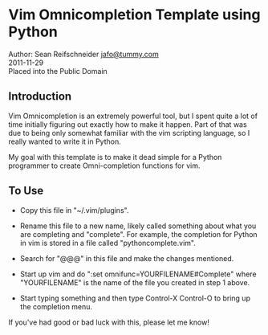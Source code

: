 Vim Omnicompletion Template using Python
========================================

Author: Sean Reifschneider <jafo@tummy.com>  
2011-11-29  
Placed into the Public Domain

Introduction
------------

Vim Omnicompletion is an extremely powerful tool, but I spent quite a
lot of time initially figuring out exactly how to make it happen.  Part
of that was due to being only somewhat familiar with the vim scripting
language, so I really wanted to write it in Python.

My goal with this template is to make it dead simple for a Python
programmer to create Omni-completion functions for vim.

To Use
------

   * Copy this file in "~/.vim/plugins".

   * Rename this file to a new name, likely called something about what
   you are completing and "complete".  For example, the completion
   for Python in vim is stored in a file called "pythoncomplete.vim".

   * Search for "@@@" in this file and make the changes mentioned.

   * Start up vim and do ":set omnifunc=YOURFILENAME#Complete" where
   "YOURFILENAME" is the name of the file you created in step 1 above.

   * Start typing something and then type Control-X Control-O to bring
   up the completion menu.

If you've had good or bad luck with this, please let me know!
